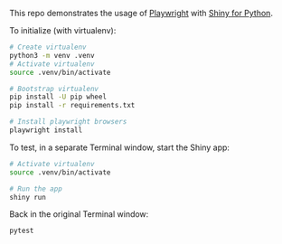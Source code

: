 This repo demonstrates the usage of [Playwright](https://playwright.dev/python/) with [Shiny for Python](https://shiny.rstudio.com/py/).

To initialize (with virtualenv):

```sh
# Create virtualenv
python3 -m venv .venv
# Activate virtualenv
source .venv/bin/activate

# Bootstrap virtualenv
pip install -U pip wheel
pip install -r requirements.txt

# Install playwright browsers
playwright install
```

To test, in a separate Terminal window, start the Shiny app:
```sh
# Activate virtualenv
source .venv/bin/activate

# Run the app
shiny run
```

Back in the original Terminal window:
```sh
pytest
```
